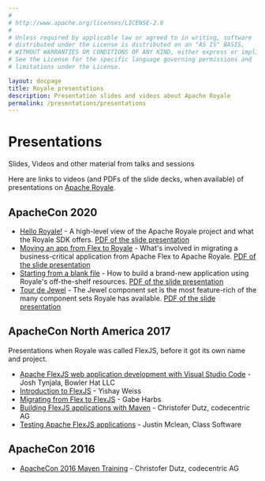 ```yaml
---
# 
# http://www.apache.org/licenses/LICENSE-2.0
# 
# Unless required by applicable law or agreed to in writing, software
# distributed under the License is distributed on an "AS IS" BASIS,
# WITHOUT WARRANTIES OR CONDITIONS OF ANY KIND, either express or implied.
# See the License for the specific language governing permissions and
# limitations under the License.

layout: docpage
title: Royale presentations
description: Presentation slides and videos about Apache Royale
permalink: /presentations/presentations
---
```


# Presentations

Slides, Videos and other material from talks and sessions

Here are links to videos (and PDFs of the slide decks, when available) of presentations on [Apache Royale](https://royale.apache.org/).

## ApacheCon 2020

  - <a href="https://youtu.be/YLt85Nee4ks" target="_blank">Hello Royale!</a> - A high-level view of the Apache Royale project and what the Royale SDK offers. <a href="https://apache.github.io/royale-docs/presentations/HelloRoyale!-ApacheCon2020.pdf" target="_blank">PDF of the slide presentation</a>
  - <a href="https://youtu.be/O5WJ6nRPX40" target="_blank">Moving an app from Flex to Royale</a> - What's involved in migrating a business-critical application from Apache Flex to Apache Royale. <a href="https://apache.github.io/royale-docs/presentations/MovingaFlexAppToRoyale-ApacheCon2020.pdf" target="_blank">PDF of the slide presentation</a>
  - <a href="https://youtu.be/E-Fg5V5DxbY" target="_blank">Starting from a blank file</a> - How to build a brand-new application using Royale's off-the-shelf resources. <a href="https://apache.github.io/royale-docs/presentations/StartingFromABlankFile-ApacheCon2020.pdf" target="_blank">PDF of the slide presentation</a>
  - <a href="https://youtu.be/9Wdv-ooku3k" target="_blank">Tour de Jewel</a> - The Jewel component set is the most feature-rich of the many component sets Royale has available. <a href="https://apache.github.io/royale-docs/presentations/TourDeJewel-ApacheCon2020.pdf" target="_blank">PDF of the slide presentation</a>

## ApacheCon North America 2017

Presentations when Royale was called FlexJS, before it got its own name and project.

  - <a href="https://youtu.be/cpZ5XT_cLPI" target="_blank">Apache FlexJS web application development with Visual Studio Code</a> - Josh Tynjala, Bowler Hat LLC
  - <a href="https://www.youtube.com/watch?v=6wFr4x6xvnk" target="_blank">Introduction to FlexJS</a> - Yishay Weiss
  - <a href="https://youtu.be/-FcLs0O-BWQ" target="_blank">Migrating from Flex to FlexJS</a> - Gabe Harbs
  - <a href="https://youtu.be/Fcq38JDTtNs" target="_blank">Building FlexJS applications with Maven</a> - Christofer Dutz, codecentric AG
  - <a href="https://youtu.be/kWJpFyVSd5Q" target="_blank">Testing Apache FlexJS applications</a> - Justin Mclean, Class Software
  
## ApacheCon 2016
  
  - <a href="https://vimeo.com/167857327" target="_blank">ApacheCon 2016 Maven Training</a> - Christofer Dutz, codecentric AG 

